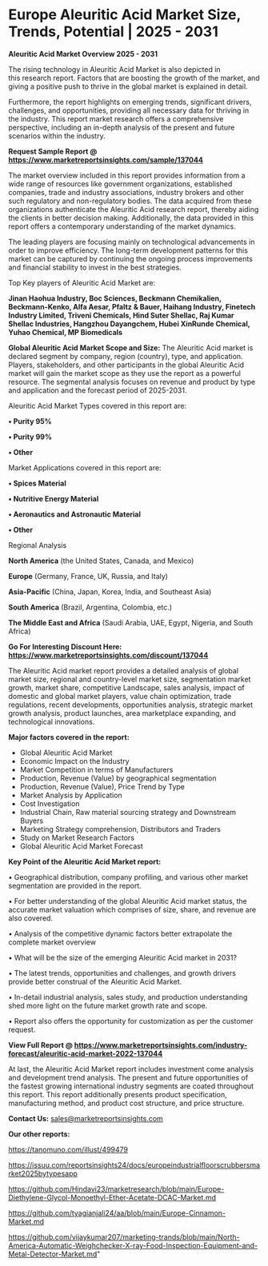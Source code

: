 # Europe Aleuritic Acid Market Size, Trends, Potential | 2025 - 2031

<Strong> Aleuritic Acid Market Overview 2025 - 2031</strong>

The rising technology in Aleuritic Acid Market is also depicted in this research report. Factors that are boosting the growth of the market, and giving a positive push to thrive in the global market is explained in detail.

Furthermore, the report highlights on emerging trends, significant drivers, challenges, and opportunities, providing all necessary data for thriving in the industry. This report market research offers a comprehensive perspective, including an in-depth analysis of the present and future scenarios within the industry.

<strong>Request Sample Report @ <a href=https://www.marketreportsinsights.com/sample/137044>https://www.marketreportsinsights.com/sample/137044</a></strong>

The market overview included in this report provides information from a wide range of resources like government organizations, established companies, trade and industry associations, industry brokers and other such regulatory and non-regulatory bodies. The data acquired from these organizations authenticate the Aleuritic Acid research report, thereby aiding the clients in better decision making. Additionally, the data provided in this report offers a contemporary understanding of the market dynamics.

The leading players are focusing mainly on technological advancements in order to improve efficiency. The long-term development patterns for this market can be captured by continuing the ongoing process improvements and financial stability to invest in the best strategies.

Top Key players of Aleuritic Acid Market are:

<strong>Jinan Haohua Industry, Boc Sciences, Beckmann Chemikalien, Beckmann-Kenko, Alfa Aesar, Pfaltz & Bauer, Haihang Industry, Finetech Industry Limited, Triveni Chemicals, Hind Suter Shellac, Raj Kumar Shellac Industries, Hangzhou Dayangchem, Hubei XinRunde Chemical, Yuhao Chemical, MP Biomedicals</strong>

<strong><b>Global Aleuritic Acid Market Scope and Size:</b></strong>
The Aleuritic Acid market is declared segment by company, region (country), type, and application. Players, stakeholders, and other participants in the global Aleuritic Acid market will gain the market scope as they use the report as a powerful resource. The segmental analysis focuses on revenue and product by type and application and the forecast period of 2025-2031.

Aleuritic Acid Market Types covered in this report are:

<strong>• Purity 95%

• Purity 99%

• Other</strong>

Market Applications covered in this report are:

<strong>• Spices Material

• Nutritive Energy Material

• Aeronautics and Astronautic Material

• Other</strong> 

Regional Analysis

<strong>North America</strong> (the United States, Canada, and Mexico)

<strong>Europe</strong> (Germany, France, UK, Russia, and Italy)

<strong>Asia-Pacific</strong> (China, Japan, Korea, India, and Southeast Asia)

<strong>South America</strong> (Brazil, Argentina, Colombia, etc.)

<strong>The Middle East and Africa</strong> (Saudi Arabia, UAE, Egypt, Nigeria, and South Africa)

<strong>Go For Interesting Discount Here: <a href=https://www.marketreportsinsights.com/discount/137044>https://www.marketreportsinsights.com/discount/137044</a></strong>

The Aleuritic Acid market report provides a detailed analysis of global market size, regional and country-level market size, segmentation market growth, market share, competitive Landscape, sales analysis, impact of domestic and global market players, value chain optimization, trade regulations, recent developments, opportunities analysis, strategic market growth analysis, product launches, area marketplace expanding, and technological innovations.

<strong><b>Major factors covered in the report:</b></strong>
<ul>
  <li>Global Aleuritic Acid Market </li>
  <li>Economic Impact on the Industry</li>
  <li>Market Competition in terms of Manufacturers</li>
  <li>Production, Revenue (Value) by geographical segmentation</li>
  <li>Production, Revenue (Value), Price Trend by Type</li>
  <li>Market Analysis by Application</li>
  <li>Cost Investigation</li>
  <li>Industrial Chain, Raw material sourcing strategy and Downstream Buyers</li>
  <li>Marketing Strategy comprehension, Distributors and Traders</li>
  <li>Study on Market Research Factors</li>
  <li>Global Aleuritic Acid Market Forecast</li>
</ul>

<strong><b>Key Point of the Aleuritic Acid Market report:</b></strong>

• Geographical distribution, company profiling, and various other market segmentation are provided in the report.

• For better understanding of the global Aleuritic Acid market status, the accurate market valuation which comprises of size, share, and revenue are also covered.

• Analysis of the competitive dynamic factors better extrapolate the complete market overview

• What will be the size of the emerging Aleuritic Acid market in 2031?

• The latest trends, opportunities and challenges, and growth drivers provide better construal of the Aleuritic Acid Market.

• In-detail industrial analysis, sales study, and production understanding shed more light on the future market growth rate and scope.

• Report also offers the opportunity for customization as per the customer request.

<strong><b>View Full Report @ <a href=https://www.marketreportsinsights.com/industry-forecast/aleuritic-acid-market-2022-137044>https://www.marketreportsinsights.com/industry-forecast/aleuritic-acid-market-2022-137044</a></b></strong>


At last, the Aleuritic Acid Market report includes investment come analysis and development trend analysis. The present and future opportunities of the fastest growing international industry segments are coated throughout this report. This report additionally presents product specification, manufacturing method, and product cost structure, and price structure.

<strong>Contact Us:</strong>
sales@marketreportsinsights.com

<strong>Our other reports:</strong>

<a href=https://tanomuno.com/illust/499479>https://tanomuno.com/illust/499479</a>

<a href=https://issuu.com/reportsinsights24/docs/europeindustrialfloorscrubbersmarket2025bytypesapp>https://issuu.com/reportsinsights24/docs/europeindustrialfloorscrubbersmarket2025bytypesapp</a>

<a href=https://github.com/Hindavi23/marketresearch/blob/main/Europe-Diethylene-Glycol-Monoethyl-Ether-Acetate-DCAC-Market.md>https://github.com/Hindavi23/marketresearch/blob/main/Europe-Diethylene-Glycol-Monoethyl-Ether-Acetate-DCAC-Market.md</a>

<a href=https://github.com/tyagianjali24/aa/blob/main/Europe-Cinnamon-Market.md>https://github.com/tyagianjali24/aa/blob/main/Europe-Cinnamon-Market.md</a>

<a href=https://github.com/vijaykumar207/marketing-trands/blob/main/North-America-Automatic-Weighchecker-X-ray-Food-Inspection-Equipment-and-Metal-Detector-Market.md>https://github.com/vijaykumar207/marketing-trands/blob/main/North-America-Automatic-Weighchecker-X-ray-Food-Inspection-Equipment-and-Metal-Detector-Market.md</a>"
